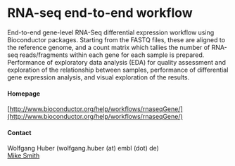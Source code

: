 # RNA-seq end-to-end workflow
End-to-end gene-level RNA-Seq differential expression workflow using Bioconductor packages. Starting from the FASTQ files, these are aligned to the reference genome, and a count matrix which tallies the number of RNA-seq reads/fragments within each gene for each sample is prepared. Performance of exploratory data analysis (EDA) for quality assessment and exploration of the relationship between samples, performance of differential gene expression analysis, and visual exploration of the results.

#### Homepage
[http://www.bioconductor.org/help/workflows/rnaseqGene/](http://www.bioconductor.org/help/workflows/rnaseqGene/)

#### Contact
Wolfgang Huber (wolfgang.huber (at) embl (dot) de)<br/>
[Mike Smith](http://congo.embl.de/hd-hub/mike-smith/)

